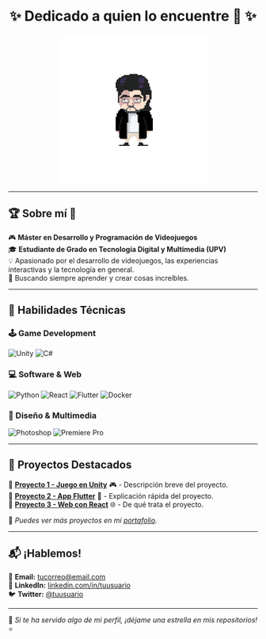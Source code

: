 <h1 align="center">✨ Dedicado a quien lo encuentre 👀 ✨</h1>

<p align="center">
  <img src="https://github.com/jdomdeu/jdomdeu/blob/main/joan.gif" width="300" />
</p>

---

## 🏆 Sobre mí 📍

🎮 **Máster en Desarrollo y Programación de Videojuegos**  
🎓 **Estudiante de Grado en Tecnología Digital y Multimedia (UPV)**  
💡 Apasionado por el desarrollo de videojuegos, las experiencias interactivas y la tecnología en general.  
🎯 Buscando siempre aprender y crear cosas increíbles.  

---

## 🚀 Habilidades Técnicas  

### 🕹️ Game Development  
  <img src="https://skillicons.dev/icons?i=unity" height="40" alt="Unity"/>  
  <img src="https://cdn.jsdelivr.net/gh/devicons/devicon/icons/csharp/csharp-original.svg" height="40" alt="C#"/>  

### 💻 Software & Web  
  <img src="https://cdn.jsdelivr.net/gh/devicons/devicon/icons/python/python-original.svg" height="40" alt="Python"/>
  <img src="https://cdn.jsdelivr.net/gh/devicons/devicon/icons/react/react-original.svg" height="40" alt="React"/>
  <img src="https://cdn.jsdelivr.net/gh/devicons/devicon/icons/flutter/flutter-original.svg" height="40" alt="Flutter"/>
  <img src="https://skillicons.dev/icons?i=docker" height="40" alt="Docker"/>

### 🎨 Diseño & Multimedia  
  <img src="https://skillicons.dev/icons?i=ps" height="40" alt="Photoshop"/>
  <img src="https://skillicons.dev/icons?i=pr" height="40" alt="Premiere Pro"/>

---

## 🌟 Proyectos Destacados  

🔹 **[Proyecto 1 - Juego en Unity](#)** 🎮 - Descripción breve del proyecto.  
🔹 **[Proyecto 2 - App Flutter](#)** 📱 - Explicación rápida del proyecto.  
🔹 **[Proyecto 3 - Web con React](#)** 🌐 - De qué trata el proyecto.  

📸 *Puedes ver más proyectos en mi [portafolio](https://jdomdeu.github.io).*  

---

## 📬 ¡Hablemos!  

📩 **Email:** [tucorreo@email.com](mailto:tucorreo@email.com)  
💼 **LinkedIn:** [linkedin.com/in/tuusuario](https://linkedin.com/in/tuusuario)  
🐦 **Twitter:** [@tuusuario](https://twitter.com/tuusuario)  

---

💙 *Si te ha servido algo de mi perfil, ¡déjame una estrella en mis repositorios!* ⭐  

